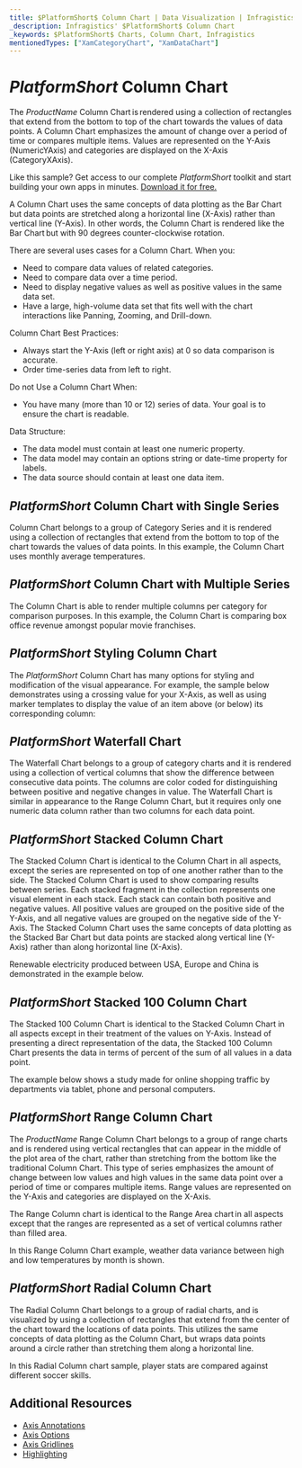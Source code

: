 ```yaml
---
title: $PlatformShort$ Column Chart | Data Visualization | Infragistics
_description: Infragistics' $PlatformShort$ Column Chart
_keywords: $PlatformShort$ Charts, Column Chart, Infragistics
mentionedTypes: ["XamCategoryChart", "XamDataChart"]
---
```

# $PlatformShort$ Column Chart

The $ProductName$ Column Chart is rendered using a collection of rectangles that extend from the bottom to top of the chart towards the values of data points. A Column Chart emphasizes the amount of change over a period of time or compares multiple items. Values are represented on the Y-Axis (NumericYAxis) and categories are displayed on the X-Axis (CategoryXAxis).


<code-view style="height: 400px" 
           data-demos-base-url="{environment:dvDemosBaseUrl}" 
           iframe-src="{environment:dvDemosBaseUrl}/charts/category-chart-column-chart-with-legend" 
           alt="$PlatformShort$ Column Chart with Legend" >
</code-view>

<div class="divider--half"></div>

Like this sample? Get access to our complete $PlatformShort$ toolkit and start building your own apps in minutes. <a href="{environment:infragisticsBaseUrl}/products/$ProductSpinal$/download">Download it for free.</a>

A Column Chart uses the same concepts of data plotting as the Bar Chart but data points are stretched along a horizontal line (X-Axis) rather than vertical line (Y-Axis). In other words, the Column Chart is rendered like the Bar Chart but with 90 degrees counter-clockwise rotation.

There are several uses cases for a Column Chart. When you:

- Need to compare data values of related categories.
- Need to compare data over a time period.
- Need to display negative values as well as positive values in the same data set.
- Have a large, high-volume data set that fits well with the chart interactions like Panning, Zooming, and Drill-down.

Column Chart Best Practices:

- Always start the Y-Axis (left or right axis) at 0 so data comparison is accurate.
- Order time-series data from left to right.

Do not Use a Column Chart When:

- You have many (more than 10 or 12) series of data. Your goal is to ensure the chart is readable.

Data Structure: 

- The data model must contain at least one numeric property.
- The data model may contain an options string or date-time property for labels.
- The data source should contain at least one data item.

## $PlatformShort$ Column Chart with Single Series

Column Chart belongs to a group of Category Series and it is rendered using a collection of rectangles that extend from the bottom to top of the chart towards the values of data points.
In this example, the Column Chart uses monthly average temperatures.


<code-view style="height: 400px" 
           data-demos-base-url="{environment:dvDemosBaseUrl}" 
           iframe-src="{environment:dvDemosBaseUrl}/charts/category-chart-column-chart-single-source" 
           alt="$PlatformShort$ Column Chart with Single Source" >
</code-view>

<div class="divider--half"></div>

## $PlatformShort$ Column Chart with Multiple Series

The Column Chart is able to render multiple columns per category for comparison purposes. In this example, the Column Chart is comparing box office revenue amongst popular movie franchises. 


<code-view style="height: 400px" 
           data-demos-base-url="{environment:dvDemosBaseUrl}" 
           iframe-src="{environment:dvDemosBaseUrl}/charts/category-chart-column-chart-multiple-sources" 
           alt="$PlatformShort$ Column Chart with Multiple Sources" >
</code-view>

<div class="divider--half"></div>

## $PlatformShort$ Styling Column Chart

The $PlatformShort$ Column Chart has many options for styling and modification of the visual appearance. For example, the sample below demonstrates using a crossing value for your X-Axis, as well as using marker templates to display the value of an item above (or below) its corresponding column:


<code-view style="height: 400px" 
           data-demos-base-url="{environment:dvDemosBaseUrl}" 
           iframe-src="{environment:dvDemosBaseUrl}/charts/data-chart-column-chart-styling" 
           alt="$PlatformShort$ Column Chart Styling" >
</code-view>

<div class="divider--half"></div>

## $PlatformShort$ Waterfall Chart

The Waterfall Chart belongs to a group of category charts and it is rendered using a collection of vertical columns that show the difference between consecutive data points. The columns are color coded for distinguishing between positive and negative changes in value. The Waterfall Chart is similar in appearance to the Range Column Chart, but it requires only one numeric data column rather than two columns for each data point. 


<code-view style="height: 400px" 
           data-demos-base-url="{environment:dvDemosBaseUrl}" 
           iframe-src="{environment:dvDemosBaseUrl}/charts/data-chart-waterfall-chart" 
           alt="$PlatformShort$ Waterfall Chart" >
</code-view>

<div class="divider--half"></div>

## $PlatformShort$ Stacked Column Chart

The Stacked Column Chart is identical to the Column Chart in all aspects, except the series are represented on top of one another rather than to the side. The Stacked Column Chart is used to show comparing results between series. Each stacked fragment in the collection represents one visual element in each stack. Each stack can contain both positive and negative values. All positive values are grouped on the positive side of the Y-Axis, and all negative values are grouped on the negative side of the Y-Axis. The Stacked Column Chart uses the same concepts of data plotting as the Stacked Bar Chart but data points are stacked along vertical line (Y-Axis) rather than along horizontal line (X-Axis).

Renewable electricity produced between USA, Europe and China is demonstrated in the example below. 


<code-view style="height: 400px" 
           data-demos-base-url="{environment:dvDemosBaseUrl}" 
           iframe-src="{environment:dvDemosBaseUrl}/charts/data-chart-stacked-column-chart" 
           alt="$PlatformShort$ Stacked Column Chart" >
</code-view>

<div class="divider--half"></div>

## $PlatformShort$ Stacked 100 Column Chart

The Stacked 100 Column Chart is identical to the Stacked Column Chart in all aspects except in their treatment of the values on Y-Axis. Instead of presenting a direct representation of the data, the Stacked 100 Column Chart presents the data in terms of percent of the sum of all values in a data point.  

The example below shows a study made for online shopping traffic by departments via tablet, phone and personal computers. 


<code-view style="height: 400px" 
           data-demos-base-url="{environment:dvDemosBaseUrl}" 
           iframe-src="{environment:dvDemosBaseUrl}/charts/data-chart-stacked-100-column-chart" 
           alt="$PlatformShort$ Stacked 100 Column Chart" >
</code-view>

<div class="divider--half"></div>

## $PlatformShort$ Range Column Chart

The $ProductName$ Range Column Chart belongs to a group of range charts and is rendered using vertical rectangles that can appear in the middle of the plot area of the chart, rather than stretching from the bottom like the traditional Column Chart. This type of series emphasizes the amount of change between low values and high values in the same data point over a period of time or compares multiple items. Range values are represented on the Y-Axis and categories are displayed on the X-Axis. 

The Range Column chart is identical to the Range Area chart in all aspects except that the ranges are represented as a set of vertical columns rather than filled area.  

In this Range Column Chart example, weather data variance between high and low temperatures by month is shown. 


<code-view style="height: 400px" 
           data-demos-base-url="{environment:dvDemosBaseUrl}" 
           iframe-src="{environment:dvDemosBaseUrl}/charts/data-chart-range-column-chart" 
           alt="$PlatformShort$ Range Column Chart" >
</code-view>

<div class="divider--half"></div>

## $PlatformShort$ Radial Column Chart

The Radial Column Chart belongs to a group of radial charts, and is visualized by using a collection of rectangles that extend from the center of the chart toward the locations of data points. This utilizes the same concepts of data plotting as the Column Chart, but wraps data points around a circle rather than stretching them along a horizontal line. 

In this Radial Column chart sample, player stats are compared against different soccer skills. 

<code-view style="height: 400px" 
           data-demos-base-url="{environment:dvDemosBaseUrl}" 
           iframe-src="{environment:dvDemosBaseUrl}/charts/data-chart-radial-column-chart" 
           alt="$PlatformShort$ Radial Column Chart" >
</code-view>

<div class="divider--half"></div>

## Additional Resources
- [Axis Annotations](chart-features-axis-options.md)
- [Axis Options](chart-features-axis-options.md)
- [Axis Gridlines](chart-features-axis-gridlines.md)
- [Highlighting](chart-features-highlighting.md)

<!-- TODO list API links used in this topic 
## API Members
-->